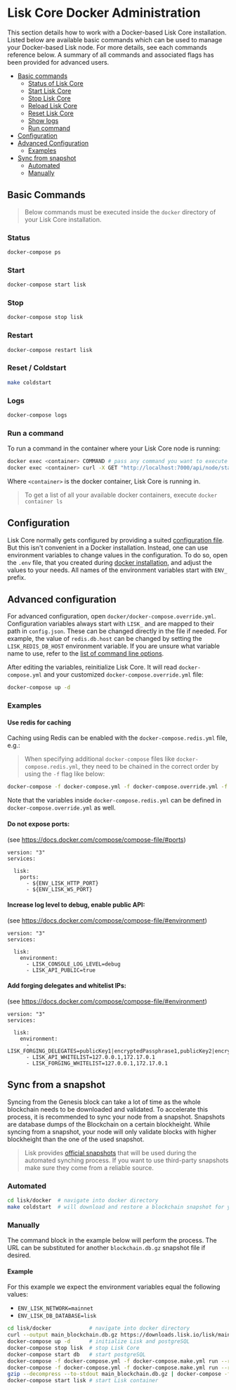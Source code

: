# Lisk Core Docker Administration

This section details how to work with a Docker-based Lisk Core installation.
Listed below are available basic commands which can be used to manage your Docker-based Lisk node.
For more details, see each commands reference below.
A summary of all commands and associated flags has been provided for advanced users.

- [Basic commands](#basic-commands)
  * [Status of Lisk Core](#status)
  * [Start Lisk Core](#start)
  * [Stop Lisk Core](#stop)
  * [Reload Lisk Core](#reload)
  * [Reset Lisk Core](#reset--coldstart)
  * [Show logs](#logs)
  * [Run command](#run-a-command)
- [Configuration](#configuration)
- [Advanced Configuration](#advanced-configuration)
  * [Examples](#examples)
- [Sync from snapshot](#sync-from-snapshot)
  * [Automated](#automated)
  * [Manually](#manually)

## Basic Commands

> Below commands must be executed inside the `docker` directory of your Lisk Core installation.


### Status

```bash
docker-compose ps
```

### Start

```bash
docker-compose start lisk
```

### Stop

```bash
docker-compose stop lisk
```

### Restart

```bash
docker-compose restart lisk
```

### Reset / Coldstart

```bash
make coldstart
```

### Logs

```bash
docker-compose logs
```

### Run a command

To run a command in the container where your Lisk Core node is running:
```bash
docker exec <container> COMMAND # pass any command you want to execute inside the docker container
docker exec <container> curl -X GET "http://localhost:7000/api/node/status" -H "accept: application/json" # Example: make an API request to your node
```
Where `<container>` is the docker container, Lisk Core is running in.

> To get a list of all your available docker containers, execute `docker container ls`

## Configuration

Lisk Core normally gets configured by providing a suited [configuration file](../configuration.md).
But this isn't convenient in a Docker installation.
Instead, one can use environment variables to change values in the configuration.
To do so, open the `.env` file, that you created during [docker installation](../setup/docker.md#installation), and adjust the values to your needs.
All names of the environment variables start with `ENV_` prefix.

## Advanced configuration

For advanced configuration, open `docker/docker-compose.override.yml`.
Configuration variables always start with `LISK_` and are mapped to their path in `config.json`.
These can be changed directly in the file if needed.
For example, the value of `redis.db.host` can be changed by setting the `LISK_REDIS_DB_HOST` environment variable.
If you are unsure what variable name to use, refer to the [list of command line options](source.md#command-line-options). 

After editing the variables, reinitialize Lisk Core. It will read `docker-compose.yml` and your customized `docker-compose.override.yml` file:

```bash
docker-compose up -d
```

### Examples

#### Use redis for caching

Caching using Redis can be enabled with the `docker-compose.redis.yml` file, e.g.:

> When specifying additional `docker-compose` files like `docker-compose.redis.yml`, they need to be chained in the correct order by using the `-f` flag like below:

```bash
docker-compose -f docker-compose.yml -f docker-compose.override.yml -f docker-compose.redis.yml up -d
```

Note that the variables inside `docker-compose.redis.yml` can be defined in `docker-compose.override.yml` as well.

#### Do not expose ports:

(see https://docs.docker.com/compose/compose-file/#ports)

```
version: "3"
services:

  lisk:
    ports:
      - ${ENV_LISK_HTTP_PORT}
      - ${ENV_LISK_WS_PORT}
```

#### Increase log level to debug, enable public API:

(see https://docs.docker.com/compose/compose-file/#environment)

```
version: "3"
services:

  lisk:
    environment:
      - LISK_CONSOLE_LOG_LEVEL=debug
      - LISK_API_PUBLIC=true
```

#### Add forging delegates and whitelist IPs:

(see https://docs.docker.com/compose/compose-file/#environment)

```
version: "3"
services:

  lisk:
    environment:
      - LISK_FORGING_DELEGATES=publicKey1|encryptedPassphrase1,publicKey2|encryptedPassphrase2
      - LISK_API_WHITELIST=127.0.0.1,172.17.0.1
      - LISK_FORGING_WHITELIST=127.0.0.1,172.17.0.1
```

## Sync from a snapshot

Syncing from the Genesis block can take a lot of time as the whole blockchain needs to be downloaded and validated.
To accelerate this process, it is recommended to sync your node from a snapshot.
Snapshots are database dumps of the Blockchain on a certain blockheight. While syncing from a snapshot, your node will only validate blocks with higher blockheight than the one of the used snapshot.

> Lisk provides [official snapshots](https://downloads.lisk.io/lisk/) that will be used during the automated synching process. If you want to use third-party snapshots make sure they come from a reliable source.

### Automated

```bash
cd lisk/docker  # navigate into docker directory
make coldstart  # will download and restore a blockchain snapshot for you
```

### Manually

The command block in the example below will perform the process. The URL can be substituted for another `blockchain.db.gz` snapshot file if desired.

#### Example

For this example we expect the environment variables equal the following values:

- `ENV_LISK_NETWORK=mainnet`
- `ENV_LISK_DB_DATABASE=lisk`

```bash
cd lisk/docker            # navigate into docker directory
curl --output main_blockchain.db.gz https://downloads.lisk.io/lisk/main/blockchain.db.gz  # download and save the blockchain snapshot
docker-compose up -d      # initialize Lisk and postgreSQL
docker-compose stop lisk  # stop Lisk Core
docker-compose start db   # start postgreSQL
docker-compose -f docker-compose.yml -f docker-compose.make.yml run --rm db-task dropdb --if-exists lisk # drop old database
docker-compose -f docker-compose.yml -f docker-compose.make.yml run --rm db-task createdb lisk           # create fresh database
gzip --decompress --to-stdout main_blockchain.db.gz | docker-compose -f docker-compose.yml -f docker-compose.make.yml run --rm db-task psql >/dev/null # import snapshot into database
docker-compose start lisk # start Lisk container
```
